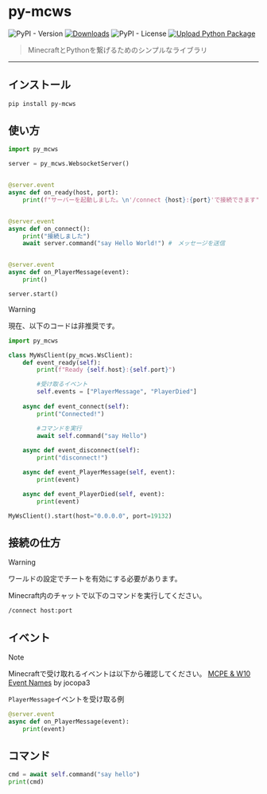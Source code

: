 # py-mcws

![PyPI - Version](https://img.shields.io/pypi/v/py-mcws)
[![Downloads](https://static.pepy.tech/badge/py-mcws)](https://pepy.tech/project/py-mcws)
![PyPI - License](https://img.shields.io/pypi/l/py-mcws)
[![Upload Python Package](https://github.com/HRTK92/py-mcws/actions/workflows/python-publish.yml/badge.svg)](https://github.com/HRTK92/py-mcws/actions/workflows/python-publish.yml)

> MinecraftとPythonを繋げるためのシンプルなライブラリ

---

## インストール

```sh
pip install py-mcws
```

## 使い方

```python
import py_mcws

server = py_mcws.WebsocketServer()


@server.event
async def on_ready(host, port):
    print(f"サーバーを起動しました。\n'/connect {host}:{port}'で接続できます")


@server.event
async def on_connect():
    print("接続しました")
    await server.command("say Hello World!") #　メッセージを送信


@server.event
async def on_PlayerMessage(event):
    print()

server.start()
```

> [!WARNING]
> 現在、以下のコードは非推奨です。

```python
import py_mcws

class MyWsClient(py_mcws.WsClient):
    def event_ready(self):
        print(f"Ready {self.host}:{self.port}")

        #受け取るイベント
        self.events = ["PlayerMessage", "PlayerDied"]
    
    async def event_connect(self):
        print("Connected!")

        #コマンドを実行
        await self.command("say Hello")
    
    async def event_disconnect(self):
        print("disconnect!")

    async def event_PlayerMessage(self, event):
        print(event)

    async def event_PlayerDied(self, event):
        print(event)

MyWsClient().start(host="0.0.0.0", port=19132)
```

## 接続の仕方

> [!WARNING]
> ワールドの設定でチートを有効にする必要があります。

Minecraft内のチャットで以下のコマンドを実行してください。

```cmd
/connect host:port
```

## イベント

> [!NOTE]
> Minecraftで受け取れるイベントは以下から確認してください。
> [MCPE & W10 Event Names](https://gist.github.com/jocopa3/5f718f4198f1ea91a37e3a9da468675c#file-mcpe-w10-event-names) by jocopa3

`PlayerMessage`イベントを受け取る例

```python
@server.event
async def on_PlayerMessage(event):
    print(event)
```

## コマンド

```python
cmd = await self.command("say hello")
print(cmd)
```
